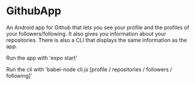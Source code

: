 # GithubApp
An Android app for Github that lets you see your profile and the profiles of your followers/following. It also gives you information about your repositories. There is also a CLI that displays the same information as the app.

Run the app with 'expo start'

Run the cli with 'babel-node cli.js [profile <username> / repositories / followers / following]'

